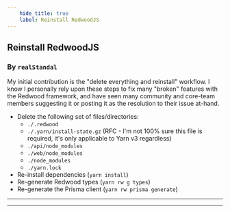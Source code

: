 ```yaml
---
    hide_title: true
    label: Reinstall RedwoodJS
---
```


## Reinstall RedwoodJS 

### By `realStandal`

My initial contribution is the "delete everything and reinstall" workflow. I know I personally rely upon these steps to fix many "broken" features with the Redwood framework, and have seen many community and core-team members suggesting it or posting it as the resolution to their issue at-hand.

- Delete the following set of files/directories:
  - `./.redwood`
  - `./.yarn/install-state.gz` (RFC - I'm not 100% sure this file is required, it's only applicable to Yarn v3 regardless)
  - `./api/node_modules`
  - `./web/node_modules`
  - `./node_modules`
  - `./yarn.lock`
- Re-install dependencies (`yarn install`)
- Re-generate Redwood types (`yarn rw g types`)
- Re-generate the Prisma client (`yarn rw prisma generate`)

___
___
